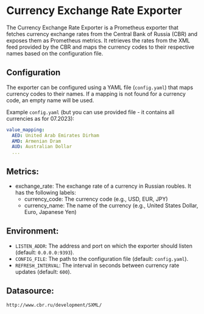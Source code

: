 # Currency Exchange Rate Exporter

The Currency Exchange Rate Exporter is a Prometheus exporter that fetches currency exchange rates from the Central Bank of Russia (CBR) and exposes them as Prometheus metrics. It retrieves the rates from the XML feed provided by the CBR and maps the currency codes to their respective names based on the configuration file.

## Configuration

The exporter can be configured using a YAML file (`config.yaml`) that maps currency codes to their names. If a mapping is not found for a currency code, an empty name will be used.

Example `config.yaml` (but you can use provided file - it contains all currencies as for 07.2023):

```yaml
value_mapping:
  AED: United Arab Emirates Dirham
  AMD: Armenian Dram
  AUD: Australian Dollar
  ...
```

## Metrics:
- exchange_rate: The exchange rate of a currency in Russian roubles. It has the following labels:
  - currency_code: The currency code (e.g., USD, EUR, JPY)
  - currency_name: The name of the currency (e.g., United States Dollar, Euro, Japanese Yen)

## Environment:
- `LISTEN_ADDR`: The address and port on which the exporter should listen (default: `0.0.0.0:9393`).
- `CONFIG_FILE`: The path to the configuration file (default: `config.yaml`).
- `REFRESH_INTERVAL`: The interval in seconds between currency rate updates (default: `600`).

## Datasource:
`http://www.cbr.ru/development/SXML/`
